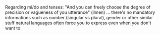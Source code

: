 Regarding mi/do and tenses:
    "And you can freely choose the degree of precision or vagueness of you utterance" (ilmen)
        ... there's no mandatory informations such as number (singular vs plural), gender or other similar stuff natural languages often force you to express even when you don't want to                                                              
